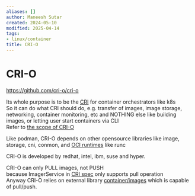 ```yaml
---
aliases: []
author: Maneesh Sutar
created: 2024-05-10
modified: 2025-04-14
tags:
- linux/container
title: CRI-O
---
```


# CRI-O

<https://github.com/cri-o/cri-o>

Its whole purpose is to be the [CRI](cri.md) for container orchestrators like k8s  
So it can do what CRI should do, e.g. transfer of images, image storage, networking, container monitoring,  etc and NOTHING else like building images, or letting user start containers via CLI  
Refer to [the scope of CRI-O](https://github.com/cri-o/cri-o?tab=readme-ov-file#what-is-the-scope-of-this-project)

Like podman, CRI-O depends on other opensource libraries like image, storage, cni, conmon, and [OCI runtimes](oci_container_runtimes.md) like runc

CRI-O is developed by redhat, intel, ibm, suse and hyper.

CRI-O can only PULL images, not PUSH  
because ImagerService in [CRI spec](https://github.com/kubernetes/kubernetes/blob/release-1.5/docs/proposals/container-runtime-interface-v1.md#container-runtime-interface) only supports pull operation  
Anyway CRI-O relies on external library [container/images](https://github.com/containers/image) which is capable of pull/push.
